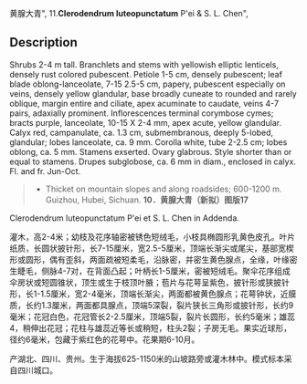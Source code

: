 黄腺大青",
11.**Clerodendrum luteopunctatum** P'ei & S. L. Chen",

## Description
Shrubs 2-4 m tall. Branchlets and stems with yellowish elliptic lenticels, densely rust colored pubescent. Petiole 1-5 cm, densely  pubescent;  leaf blade  oblong-lanceolate,  7-15 2.5-5 cm, papery, pubescent especially on veins, densely yellow glandular, base broadly cuneate to rounded and rarely oblique, margin entire and ciliate, apex acuminate to caudate, veins 4-7 pairs, adaxially prominent. Inflorescences terminal corymbose cymes; bracts purple, lanceolate, 10-15 X   2-4 mm, apex acute, yellow glandular. Calyx red, campanulate, ca. 1.3 cm, submembranous, deeply 5-lobed, glandular; lobes lanceolate, ca. 9 mm. Corolla white, tube 2-2.5 cm; lobes oblong, ca. 5 mm. Stamens exserted. Ovary glabrous. Style shorter than or equal to stamens. Drupes subglobose, ca. 6 mm in diam., enclosed in calyx. Fl. and fr. Jun-Oct.

> * Thicket on mountain slopes and along roadsides; 600-1200 m. Guizhou, Hubei, Sichuan.
**10．黄腺大青（新拟）图版17**

Clerodendrum luteopunctatum P'ei et S. L. Chen in Addenda.

灌木，高2-4米；幼枝及花序轴密被锈色短绒毛，小枝具椭圆形乳黄色皮孔。叶片纸质，长圆状披针形，长7-15厘米，宽2.5-5厘米，顶端长渐尖或尾尖，基部宽楔形或圆形，偶有歪斜，两面疏被短柔毛，沿脉密，并密生黄色腺点，全缘，叶缘密生睫毛，侧脉4-7对，在背面凸起；叶柄长1-5厘米，密被短绒毛。聚伞花序组成伞房状或短圆锥状，顶生或生于枝顶叶腋；苞片与花萼呈紫色，披针形或狭披针形，长1-1.5厘米，宽2-4毫米，顶端长渐尖，两面都被黄色腺点；花萼钟状，近膜质，长约1.3厘米，两面都具腺点，顶端5深裂，裂片狭长三角形或披针形，长约9毫米；花冠白色，花冠管长2-2.5厘米，顶端5裂，裂片长圆形，长约5毫米；雄蕊4，稍伸出花冠；花柱与雄蕊近等长或稍短，柱头2裂；子房无毛。果实近球形，径约6毫米，包藏于紫红色的花萼中。花果期6-10月。

产湖北、四川、贵州。生于海拔625-1150米的山坡路旁或灌木林中。模式标本采自四川城口。
